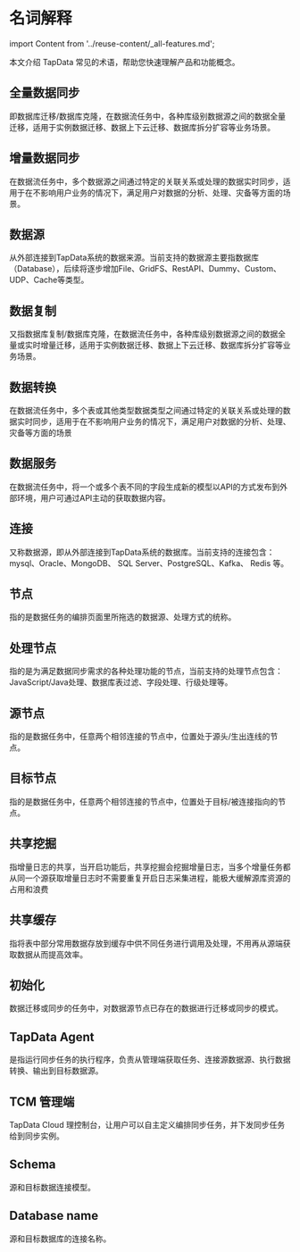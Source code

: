 # 名词解释
import Content from '../reuse-content/_all-features.md';

<Content />

本文介绍 TapData 常见的术语，帮助您快速理解产品和功能概念。

## 全量数据同步

即数据库迁移/数据库克隆，在数据流任务中，各种库级别数据源之间的数据全量迁移，适用于实例数据迁移、数据上下云迁移、数据库拆分扩容等业务场景。

## 增量数据同步

在数据流任务中，多个数据源之间通过特定的关联关系或处理的数据实时同步，适用于在不影响用户业务的情况下，满足用户对数据的分析、处理、灾备等方面的场景。

## 数据源

从外部连接到TapData系统的数据来源。当前支持的数据源主要指数据库（Database），后续将逐步增加File、GridFS、RestAPI、Dummy、Custom、UDP、Cache等类型。

## 数据复制

又指数据库复制/数据库克隆，在数据流任务中，各种库级别数据源之间的数据全量或实时增量迁移，适用于实例数据迁移、数据上下云迁移、数据库拆分扩容等业务场景。



## 数据转换

在数据流任务中，多个表或其他类型数据类型之间通过特定的关联关系或处理的数据实时同步，适用于在不影响用户业务的情况下，满足用户对数据的分析、处理、灾备等方面的场景



## 数据服务

在数据流任务中，将一个或多个表不同的字段生成新的模型以API的方式发布到外部环境，用户可通过API主动的获取数据内容。



## 连接

又称数据源，即从外部连接到TapData系统的数据库。当前支持的连接包含：mysql、Oracle、MongoDB、 SQL Server、PostgreSQL、Kafka、 Redis 等。



## 节点

指的是数据任务的编排页面里所拖选的数据源、处理方式的统称。



## 处理节点

指的是为满足数据同步需求的各种处理功能的节点，当前支持的处理节点包含：JavaScript/Java处理、数据库表过滤、字段处理、行级处理等。



## 源节点

指的是数据任务中，任意两个相邻连接的节点中，位置处于源头/生出连线的节点。



## 目标节点

指的是数据任务中，任意两个相邻连接的节点中，位置处于目标/被连接指向的节点。



## 共享挖掘

指增量日志的共享，当开启功能后，共享挖掘会挖掘增量日志，当多个增量任务都从同一个源获取增量日志时不需要重复开启日志采集进程，能极大缓解源库资源的占用和浪费



## 共享缓存

指将表中部分常用数据存放到缓存中供不同任务进行调用及处理，不用再从源端获取数据从而提高效率。



## 初始化

数据迁移或同步的任务中，对数据源节点已存在的数据进行迁移或同步的模式。

## TapData Agent

是指运行同步任务的执行程序，负责从管理端获取任务、连接源数据源、执行数据转换、输出到目标数据源。

## TCM 管理端

TapData Cloud 理控制台，让用户可以自主定义编排同步任务，并下发同步任务给到同步实例。



## Schema

源和目标数据连接模型。



## Database name

源和目标数据库的连接名称。